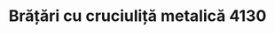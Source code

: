 ---
layout: post
title: "Brățări cu cruciuliță metalică 4130"
description: "Brățări cu cruciuliță metalică cod 4130"
img: "/assets/img/Brățări-cu-cruciuliță-metalică-1.jpg"
img2: "/assets/img/Brățări-cu-cruciuliță-metalică-2.jpg"
colors: "diverse"
price: "12 RON /buc"
vertical: true
---